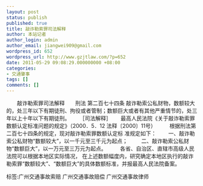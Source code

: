 ```yaml
---
layout: post
status: publish
published: true
title: 敲诈勒索罪司法解释
author: 本站记者
author_login: admin
author_email: jiangwei909@gmail.com
wordpress_id: 652
wordpress_url: http://www.gzjtlaw.com/?p=652
date: 2011-05-29 09:08:29.000000000 +08:00
categories:
- 交通肇事
tags: []
comments: []
---
```

　　敲诈勒索罪司法解释　　刑法 第二百七十四条 敲诈勒索公私财物，数额较大的，处三年以下有期徒刑、拘役或者管制；数额巨大或者有其他严重情节的，处三年以上十年以下有期徒刑。　　 ［司法解释］　　 最高人民法院《关于敲诈勒索罪数额认定标准问题的规定》（2000．5．12 法释〔2000〕11号） 　　 根据刑法第二百七十四条的规定，现对敲诈勒索罪数额认定标 准规定如下：　　 一、敲诈勒索公私财物&ldquo;数额较大&rdquo;，以一千元至三千元为起点； 　　 二、敲诈勒索公私财物&ldquo;数额巨大&rdquo;，以一万元至三万元为起点。 　　 各省、自治区、直辖市高级人民法院可以根据本地区实际情况， 在上述数额幅度内，研究确定本地区执行的敲诈勒索罪&ldquo;数额较大&rdquo;、&ldquo;数额巨大&rdquo;的具体数额标准，并报最高人民法院备案。　标签:广州交通事故索赔 广州交通事故赔偿 广州交通事故律师
